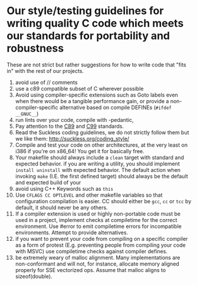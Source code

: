 # Our style/testing guidelines for writing quality C code which meets our standards for portability and robustness

These are not strict but rather suggestions for how to write code that "fits in" with the rest of our projects.

1) avoid use of // comments
2) use a c89 compatible subset of C wherever possible
3) Avoid using compiler-specific extensions such as Goto labels even when there would be a tangible performance gain, or provide a non-compiler-specific alternative based on compile DEFINEs (`#ifdef __GNUC__`)
4) run lints over your code, compile with -pedantic,
5) Pay attention to the [C89](http://port70.net/~nsz/c/c89/c89-draft.html) and [C99](http://port70.net/~nsz/c/c99/n1256.html) standards.
6) Read the Suckless coding guidelines, we do not strictly follow them but we like them: http://suckless.org/coding_style/
7) Compile and test your code on other architectures, at the very least on i386 if you're on x86_64! You get it for basically free.
8) Your makefile should always include a `clean` target with standard and expected behavior. if you are writing a utility, you should implement `install uninstall` with expected behavior. The default action when invoking `make` (I.E. the first defined target) should always be the default and expected build of your 
9) avoid using C++ Keywords such as `this`
10) Use `CFLAGS CC OPTLEVEL` and other makefile variables so that configuration compilation is easier. CC should either be `gcc`, `cc` or `tcc` by default, it should never be any others.
11) If a compiler extension is used or highly non-portable code must be used in a project, implement checks at compiletime for the correct environment. Use #error to emit compiletime errors for incompatible environments. Attempt to provide alternatives.
12) if you want to prevent your code from compiling on a specific compiler as a form of protest (E.g. preventing people from compiling your code with MSVC) use compiletime checks against compiler defines. 
13) be extremely weary of malloc alignment. Many implementations are non-conformant and will not, for instance, allocate memory aligned properly for SSE vectorized ops. Assume that malloc aligns to sizeof(double).

